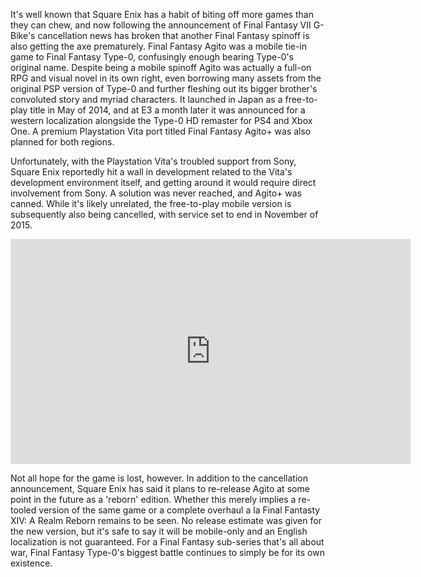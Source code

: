 <!--t Final Fantasy Agito+ Cancelled for Vita, Mobile t-->
<!--tag 2015,archive,gaming,mobile,news,thinkboxly tag-->
<!--image /content/images/final-fantasy-agito-cancelled-for-vita/311166-agitovita-1024x577.jpg image-->
  
It's well known that Square Enix has a habit of biting off more games than they can chew, and now following the announcement of Final Fantasy VII G-Bike's cancellation news has broken that another Final Fantasy spinoff is also getting the axe prematurely. Final Fantasy Agito was a mobile tie-in game to Final Fantasy Type-0, confusingly enough bearing Type-0's original name. Despite being a mobile spinoff Agito was actually a full-on RPG and visual novel in its own right, even borrowing many assets from the original PSP version of Type-0 and further fleshing out its bigger brother's convoluted story and myriad characters. It launched in Japan as a free-to-play title in May of 2014, and at E3 a month later it was announced for a western localization alongside the Type-0 HD remaster for PS4 and Xbox One. A premium Playstation Vita port titled Final Fantasy Agito+ was also planned for both regions.  
  
Unfortunately, with the Playstation Vita's troubled support from Sony, Square Enix reportedly hit a wall in development related to the Vita's development environment itself, and getting around it would require direct involvement from Sony. A solution was never reached, and Agito+ was canned. While it's likely unrelated, the free-to-play mobile version is subsequently also being cancelled, with service set to end in November of 2015. 

<iframe width="640" height="360" src="https://www.youtube.com/embed/CoeFQc_tNJA" frameborder="0" allowfullscreen></iframe>

  
Not all hope for the game is lost, however. In addition to the cancellation announcement, Square Enix has said it plans to re-release Agito at some point in the future as a 'reborn' edition. Whether this merely implies a re-tooled version of the same game or a complete overhaul a la Final Fantasty XIV: A Realm Reborn remains to be seen. No release estimate was given for the new version, but it's safe to say it will be mobile-only and an English localization is not guaranteed. For a Final Fantasy sub-series that's all about war, Final Fantasy Type-0's biggest battle continues to simply be for its own existence.
